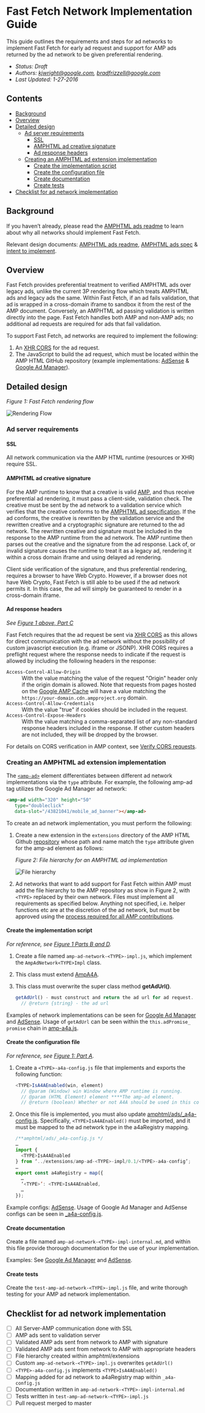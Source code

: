 # Fast Fetch Network Implementation Guide

This guide outlines the requirements and steps for ad networks to implement Fast
Fetch for early ad request and support for AMP ads returned by the ad network to
be given preferential rendering.

* *Status: Draft*
* *Authors: [kjwright@google.com](mailto:kjwright@google.com),
[bradfrizzell@google.com](mailto:bradfrizzell@google.com)*
* *Last Updated: 1-27-2016*

## Contents

* [Background](#background)
* [Overview](#overview)
* [Detailed design](#detailed-design)
  + [Ad server requirements](#ad-server-requirements)
    - [SSL](#ssl)
    - [AMPHTML ad creative signature](#amphtml-ad-creative-signature)
    - [Ad response headers](#ad-response-headers)
  + [Creating an AMPHTML ad extension implementation](#creating-an-amphtml-ad-extension-implementation)
    - [Create the implementation script](#create-the-implementation-script)
    - [Create the configuration file](#create-the-configuration-file)
    - [Create documentation](#create-documentation)
    - [Create tests](#create-tests)
* [Checklist for ad network implementation](#checklist-for-ad-network-implementation)


## Background

If you haven’t already, please read the [AMPHTML ads readme](./a4a-readme.md) to
learn about why all networks should implement Fast Fetch.

Relevant design documents:  [AMPHTML ads readme](./a4a-readme.md),
[AMPHTML ads spec](https://github.com/ampproject/amphtml/blob/master/extensions/amp-a4a/amp-a4a-format.md)
& [intent to implement](https://github.com/ampproject/amphtml/issues/3133).

## Overview

Fast Fetch provides preferential treatment to verified AMPHTML ads over legacy
ads, unlike the current 3P rendering flow which treats AMPHTML ads  and legacy
ads the same. Within Fast Fetch, if an ad fails validation, that ad is wrapped
in a cross-domain iframe to sandbox it from the rest of the AMP document.
Conversely, an AMPHTML ad passing validation is written directly into the page.
Fast Fetch handles both AMP and non-AMP ads; no additional ad requests are
required for ads that fail validation.

To support Fast Fetch, ad networks are required to implement the following:

1. An [XHR CORS](https://www.w3.org/TR/cors/) for the ad request.
2. The JavaScript to build the ad request, which must be located within the AMP
HTML GitHub repository (example implementations:
[AdSense](https://github.com/ampproject/amphtml/tree/master/extensions/amp-ad-network-adsense-impl)
& [Google Ad Manager](https://github.com/ampproject/amphtml/tree/master/extensions/amp-ad-network-doubleclick-impl)).

## Detailed design

*Figure 1: Fast Fetch rendering flow*

<amp-img alt="Rendering Flow" layout="responsive" src="./1.png"
    width="1280" height="960">
  <noscript>
    <img alt="Rendering Flow" src="./1.png" />
  </noscript>
</amp-img>

### Ad server requirements

#### SSL

All network communication via the AMP HTML runtime (resources or XHR) require SSL.

#### AMPHTML ad creative signature

For the AMP runtime to know that a creative is valid [AMP](https://github.com/ampproject/amphtml/blob/master/extensions/amp-a4a/amp-a4a-format.md),
and thus receive preferential ad rendering, it must pass a client-side,
validation check.  The creative must be sent by the ad network to a validation
service which verifies that the creative conforms to the
[AMPHTML ad specification](https://github.com/ampproject/amphtml/blob/master/extensions/amp-a4a/amp-a4a-format.md).
If the ad conforms, the creative is rewritten by the validation service and the
rewritten creative and a cryptographic signature are returned to the ad network.
The rewritten creative and signature must be included in the response to the AMP
runtime from the ad network. The AMP runtime then parses out the creative and
the signature from the ad response.  Lack of, or invalid signature causes the
runtime to treat it as a legacy ad, rendering it within a cross domain iframe
and using delayed ad rendering.

Client side verification of the signature, and thus preferential rendering,
requires a browser to have Web Crypto. However, if a browser does not have Web
Crypto, Fast Fetch is still able to be used if the ad network permits it. In
this case, the ad will simply be guaranteed to render in a cross-domain iframe.

#### Ad response headers

*See [Figure 1 above, Part C](#detailed-design)*

Fast Fetch requires that the ad request be sent via [XHR CORS](https://www.w3.org/TR/cors/)
as this allows for direct communication with the ad network without the
possibility of custom javascript execution (e.g. iframe or JSONP). XHR CORS
requires a preflight request where the response needs to indicate if the request
is allowed by including the following headers in the response:

<dl>
  <dt><code>Access-Control-Allow-Origin</code></dt>
  <dd>With the value matching the value of the request "Origin" header only if
    the origin domain is allowed. Note that requests from pages hosted on the
    <a href="https://developers.google.com/amp/cache/">Google AMP Cache</a> will have a value matching the <code>https://your-domain.cdn.ampproject.org</code> domain.</dd>
  <dt><code>Access-Control-Allow-Credentials</code></dt>
  <dd>With the value "true" if cookies should be included in the request.</dd>
  <dt><code>Access-Control-Expose-Headers</code></dt>
  <dd>With the value matching a comma-separated list of any non-standard
    response headers included in the response. If other
    custom headers are not included, they will be dropped by the browser.</dd>
</dl>

For details on CORS verification in AMP context, see [Verify CORS requests](https://github.com/ampproject/amphtml/blob/master/spec/amp-cors-requests.md#verify-cors-header).

### Creating an AMPHTML ad extension implementation

The [`<amp-ad>`](https://amp.dev/documentation/components/amp-ad)
element differentiates between different ad network implementations via the
`type` attribute. For example, the following amp-ad tag utilizes the Google Ad Manager
ad network:

```html
<amp-ad width="320" height="50"
   type="doubleclick"
   data-slot="/43821041/mobile_ad_banner"></amp-ad>
```

To create an ad network implementation, you must perform the following:

1.  Create a new extension in the `extensions` directory of the AMP HTML Github
    [repository](https://github.com/ampproject/amphtml/tree/master/extensions)
    whose path and name match the `type` attribute given for the amp-ad element
    as follows:

    *Figure 2: File hierarchy for an AMPHTML ad implementation*

    <amp-img alt="File hierarchy" layout="responsive" src="./2.png"
        width="1280" height="960">
      <noscript>
        <img alt="File hierarchy" src="./2.png"/>
      </noscript>
    </amp-img>

2. Ad networks that want to add support for Fast Fetch within AMP must add the
  file hierarchy to the AMP repository as show in Figure 2, with `<TYPE>`
  replaced by their own network. Files must implement all requirements as
  specified below. Anything not specified, i.e. helper functions etc are at the
  discretion of the ad network, but must be approved using the [process required
  for all AMP contributions](https://github.com/ampproject/amphtml/blob/master/contributing/contributing-code.md).

#### Create the implementation script

*For reference, see [Figure 1 Parts B and D](#detailed-design).*

1.  Create a file named `amp-ad-network-<TYPE>-impl.js`, which implement the
    `AmpAdNetwork<TYPE>Impl` class.
2.  This class must extend [AmpA4A](https://github.com/ampproject/amphtml/blob/master/extensions/amp-a4a/0.1/amp-a4a.js).
3.  This class must overwrite the super class method **getAdUrl()**.

    ``` javascript
    getAdUrl() - must construct and return the ad url for ad request.
      // @return {string} - the ad url
    ```

Examples of network implementations can be seen for [Google Ad Manager](https://github.com/ampproject/amphtml/blob/master/extensions/amp-ad-network-doubleclick-impl/0.1/amp-ad-network-doubleclick-impl.js) and [AdSense](https://github.com/ampproject/amphtml/blob/master/extensions/amp-ad-network-adsense-impl/0.1/amp-ad-network-adsense-impl.js).
Usage of `getAdUrl` can be seen within the `this.adPromise_ promise` chain in
[amp-a4a.js](https://github.com/ampproject/amphtml/blob/master/extensions/amp-a4a/0.1/amp-a4a.js).

#### Create the configuration file

*For reference, see [Figure 1: Part A](#figure-1-fast-fetch-rendering-flow)*.

1.  Create a `<TYPE>-a4a-config.js` file that implements and exports the
    following function:

    ``` javascript
    <TYPE>IsA4AEnabled(win, element)
      // @param (Window) win Window where AMP runtime is running.
      // @param (HTML Element) element ****The amp-ad element.
      // @return (boolean) Whether or not A4A should be used in this context.
    ```

2.  Once this file is implemented, you must also update [amphtml/ads/_a4a-config.js](https://github.com/ampproject/amphtml/blob/master/ads/_a4a-config.js).
    Specifically, `<TYPE>IsA4AEnabled()` must be imported, and it must be mapped
    to the ad network type in the a4aRegistry mapping.

    ``` javascript
    /**amphtml/ads/_a4a-config.js */
    …
    import {
      <TYPE>IsA4AEnabled
    } from ‘../extensions/amp-ad-<TYPE>-impl/0.1/<TYPE>-a4a-config’;
    …
    export const a4aRegistry = map({
      …
      ‘<TYPE>’: <TYPE>IsA4AEnabled,
      …
    });
    ```

Example configs: [AdSense](https://github.com/ampproject/amphtml/blob/master/extensions/amp-ad-network-adsense-impl/0.1/adsense-a4a-config.js#L68).
Usage of Google Ad Manager and AdSense configs can be seen in [_a4a-config.js](https://github.com/ampproject/amphtml/blob/master/ads/_a4a-config.js).

#### Create documentation

Create a file named `amp-ad-network-<TYPE>-impl-internal.md`, and within this
file provide thorough documentation for the use of your implementation.

Examples: See [Google Ad Manager](https://github.com/ampproject/amphtml/blob/master/extensions/amp-ad-network-doubleclick-impl/amp-ad-network-doubleclick-impl-internal.md)
and [AdSense](https://github.com/ampproject/amphtml/blob/master/extensions/amp-ad-network-adsense-impl/amp-ad-network-adsense-impl-internal.md).

#### Create tests

Create the `test-amp-ad-network-<TYPE>-impl.js` file, and write thorough testing
for your AMP ad network implementation.

## Checklist for ad network implementation

- [ ] All Server-AMP communication done with SSL
- [ ] AMP ads sent to validation server
- [ ] Validated AMP ads sent from network to AMP with signature
- [ ] Validated AMP ads sent from network to AMP with appropriate headers
- [ ] File hierarchy created within amphtml/extensions
- [ ] Custom `amp-ad-network-<TYPE>-impl.js` overwrites `getAdUrl()`
- [ ] `<TYPE>-a4a-config.js` implements `<TYPE>IsA4AEnabled()`
- [ ] Mapping added for ad network to a4aRegistry map within `_a4a-config.js`
- [ ] Documentation written in `amp-ad-network-<TYPE>-impl-internal.md`
- [ ] Tests written in `test-amp-ad-network-<TYPE>-impl.js`
- [ ] Pull request merged to master
